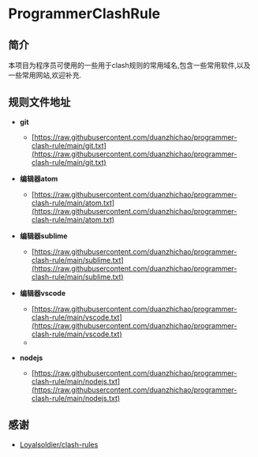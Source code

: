 # ProgrammerClashRule

## 简介
本项目为程序员可使用的一些用于clash规则的常用域名,包含一些常用软件,以及一些常用网站,欢迎补充.

## 规则文件地址
- **git**
  - [https://raw.githubusercontent.com/duanzhichao/programmer-clash-rule/main/git.txt](https://raw.githubusercontent.com/duanzhichao/programmer-clash-rule/main/git.txt)

- **编辑器atom**
  - [https://raw.githubusercontent.com/duanzhichao/programmer-clash-rule/main/atom.txt](https://raw.githubusercontent.com/duanzhichao/programmer-clash-rule/main/atom.txt)

- **编辑器sublime**
  - [https://raw.githubusercontent.com/duanzhichao/programmer-clash-rule/main/sublime.txt](https://raw.githubusercontent.com/duanzhichao/programmer-clash-rule/main/sublime.txt)

- **编辑器vscode**
  - [https://raw.githubusercontent.com/duanzhichao/programmer-clash-rule/main/vscode.txt](https://raw.githubusercontent.com/duanzhichao/programmer-clash-rule/main/vscode.txt)
  - 
- **nodejs**
  - [https://raw.githubusercontent.com/duanzhichao/programmer-clash-rule/main/nodejs.txt](https://raw.githubusercontent.com/duanzhichao/programmer-clash-rule/main/nodejs.txt)

## 感谢
- [Loyalsoldier/clash-rules](https://github.com/Loyalsoldier/clash-rules)
